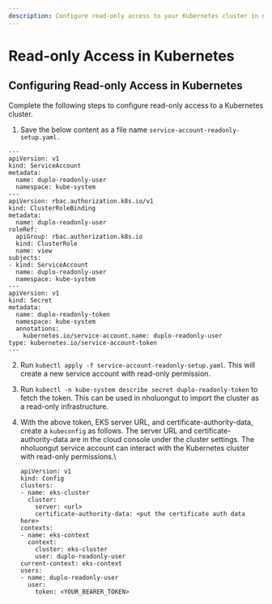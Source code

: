 ```yaml
---
description: Configure read-only access to your Kubernetes cluster in nholuongut
---
```


# Read-only Access in Kubernetes

## Configuring Read-only Access in Kubernetes

Complete the following steps to configure read-only access to a Kubernetes cluster.

1. Save the below content as a file name `service-account-readonly-setup.yaml.`

```
---
apiVersion: v1
kind: ServiceAccount
metadata:
  name: duplo-readonly-user
  namespace: kube-system
---
apiVersion: rbac.authorization.k8s.io/v1
kind: ClusterRoleBinding
metadata:
  name: duplo-readonly-user
roleRef:
  apiGroup: rbac.authorization.k8s.io
  kind: ClusterRole
  name: view
subjects:
- kind: ServiceAccount
  name: duplo-readonly-user
  namespace: kube-system
---
apiVersion: v1
kind: Secret
metadata:
  name: duplo-readonly-token
  namespace: kube-system
  annotations:
    kubernetes.io/service-account.name: duplo-readonly-user
type: kubernetes.io/service-account-token
---

```

2. Run `kubectl apply -f service-account-readonly-setup.yaml`. This will create a new service account with read-only permission.
3. Run `kubectl -n kube-system describe secret duplo-readonly-token` to fetch the token. This can be used in nholuongut to import the cluster as a read-only infrastructure.
4.  With the above token, EKS server URL, and certificate-authority-data, create a `kubeconfig` as follows. The server URL and certificate-authority-data are in the cloud console under the cluster settings. The nholuongut service account can interact with the Kubernetes cluster with read-only permissions.\


    ```
    apiVersion: v1
    kind: Config
    clusters:
    - name: eks-cluster
      cluster:
        server: <url>
        certificate-authority-data: <put the certificate auth data here>
    contexts:
    - name: eks-context
      context:
        cluster: eks-cluster
        user: duplo-readonly-user
    current-context: eks-context
    users:
    - name: duplo-readonly-user
      user:
        token: <YOUR_BEARER_TOKEN>
    ```
